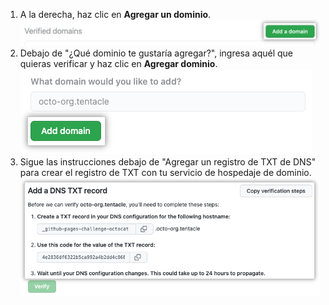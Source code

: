 1. A la derecha, haz clic en **Agregar un dominio**. ![Botón de agregar dominio en los ajustes de las Páginas](/assets/images/help/pages/verify-add-domain.png)
1. Debajo de "¿Qué dominio te gustaría agregar?", ingresa aquél que quieras verificar y haz clic en **Agregar dominio**. ![Campo de texto de dominio y botón de agregar dominio en los ajustes de las Páginas](/assets/images/help/pages/verify-enter-domain.png)
1. Sigue las instrucciones debajo de "Agregar un registro de TXT de DNS" para crear el registro de TXT con tu servicio de hospedaje de dominio. ![Información de registro de TXT de DNS en los ajustes de las Páginas](/assets/images/help/pages/verify-dns.png)